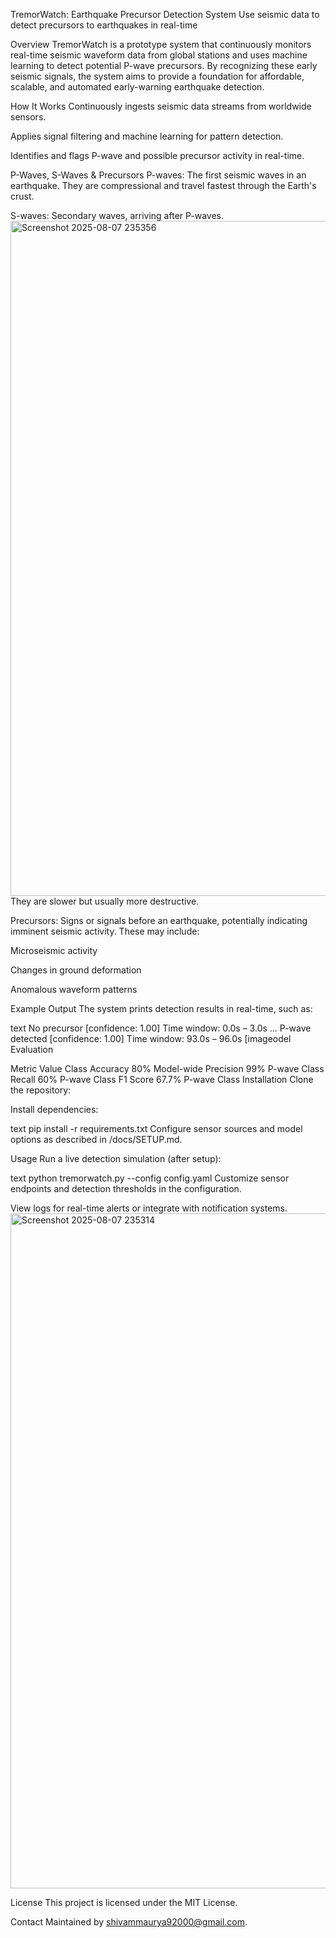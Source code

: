 TremorWatch: Earthquake Precursor Detection System
Use seismic data to detect precursors to earthquakes in real-time

Overview
TremorWatch is a prototype system that continuously monitors real-time seismic waveform data from global stations and uses machine learning to detect potential P-wave precursors. By recognizing these early seismic signals, the system aims to provide a foundation for affordable, scalable, and automated early-warning earthquake detection.

How It Works
Continuously ingests seismic data streams from worldwide sensors.

Applies signal filtering and machine learning for pattern detection.

Identifies and flags P-wave and possible precursor activity in real-time.

P-Waves, S-Waves & Precursors
P-waves: The first seismic waves in an earthquake. They are compressional and travel fastest through the Earth's crust.

S-waves: Secondary waves, arriving after P-waves. <img width="1920" height="1080" alt="Screenshot 2025-08-07 235356" src="https://github.com/user-attachments/assets/e15417b4-3be1-47d1-a32d-63de382af9cf" />
They are slower but usually more destructive.

Precursors: Signs or signals before an earthquake, potentially indicating imminent seismic activity. These may include:

Microseismic activity

Changes in ground deformation

Anomalous waveform patterns

Example Output
The system prints detection results in real-time, such as:

text
No precursor [confidence: 1.00]  Time window: 0.0s – 3.0s
...
P-wave detected [confidence: 1.00]  Time window: 93.0s – 96.0s
[imageodel Evaluation

Metric	Value	Class
Accuracy	80%	Model-wide
Precision	99%	P-wave Class
Recall	60%	P-wave Class
F1 Score	67.7%	P-wave Class
Installation
Clone the repository:

Install dependencies:

text
pip install -r requirements.txt
Configure sensor sources and model options as described in /docs/SETUP.md.

Usage
Run a live detection simulation (after setup):

text
python tremorwatch.py --config config.yaml
Customize sensor endpoints and detection thresholds in the configuration.

View logs for real-time alerts or integrate with notification systems.
<img width="1920" height="1080" alt="Screenshot 2025-08-07 235314" src="https://github.com/user-attachments/assets/6325bfa0-e4ab-45c0-b5a6-4e43127119c0" />

License
This project is licensed under the MIT License.

Contact
Maintained by shivammaurya92000@gmail.com.
